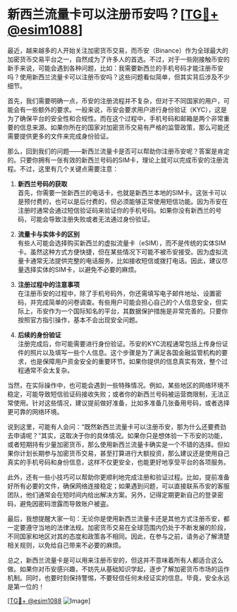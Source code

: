 # 新西兰流量卡可以注册币安吗？[[TG💪+ @esim1088](https://t.me/s/esim1088)]

最近，越来越多的人开始关注加密货币交易，而币安（Binance）作为全球最大的加密货币交易平台之一，自然成为了许多人的首选。不过，对于一些刚接触币安的新手来说，可能会遇到各种问题，比如：我需要新西兰的手机号码才能注册币安吗？使用新西兰流量卡可以注册币安吗？这些问题看似简单，但其实背后涉及不少细节。

首先，我们需要明确一点，币安的注册流程并不复杂，但对于不同国家的用户，可能会有一些额外的要求。一般来说，币安会要求用户进行身份验证（KYC），这是为了确保平台的安全性和合规性。而在这个过程中，手机号码和邮箱是两个非常重要的信息来源。如果你所在的国家对加密货币交易有严格的监管政策，那么可能还需要提供更多的文件来完成身份验证。

那么，回到我们的问题——新西兰流量卡是否可以帮助你注册币安呢？答案是肯定的。只要你拥有一张有效的新西兰号码的SIM卡，理论上就可以完成币安的注册流程。不过，这里有几个关键点需要注意：

1. **新西兰号码的获取**  
   首先，你需要一张新西兰的电话卡，也就是新西兰本地的SIM卡。这张卡可以是预付费的，也可以是后付费的，但必须能够正常使用短信功能。因为币安在注册时通常会通过短信验证码来验证你的手机号码。如果你没有新西兰的号码，可能会导致注册失败或者无法通过身份验证。

2. **流量卡与实体卡的区别**  
   有些人可能会选择购买新西兰的虚拟流量卡（eSIM），而不是传统的实体SIM卡。虽然这种方式方便快捷，但在某些情况下可能不被币安接受。因为虚拟流量卡通常无法提供完整的电话服务，比如接收短信或拨打电话。因此，建议尽量选择实体的SIM卡，以避免不必要的麻烦。

3. **注册过程中的注意事项**  
   在注册币安的过程中，除了手机号码外，你还需填写电子邮件地址、设置密码，并完成简单的问卷调查。有些用户可能会担心自己的个人信息安全，但实际上，币安作为一个国际知名的平台，其数据保护措施是非常完善的。只要你按照官方指引操作，基本不会出现安全问题。

4. **后续的身份验证**  
   注册完成后，你可能需要进行身份验证。币安的KYC流程通常包括上传身份证件的照片以及填写一些个人信息。这个步骤是为了满足各国金融监管机构的要求，也是保障用户资金安全的重要环节。如果你提供的信息真实有效，整个过程通常不会太复杂。

当然，在实际操作中，也可能会遇到一些特殊情况。例如，某些地区的网络环境不稳定，可能导致短信验证码接收失败；或者你的新西兰号码被运营商限制，无法正常使用。针对这些情况，建议提前做好准备，比如多准备几张备用号码，或者选择更可靠的网络环境。

说到这里，可能有人会问：“既然新西兰流量卡可以注册币安，那为什么还要费劲去申请呢？”其实，这取决于你的具体情况。如果你只是想体验一下币安的功能，或者短期持有少量加密货币，那么使用新西兰流量卡确实是一个不错的选择。但如果你计划长期参与加密货币交易，甚至打算进行大额投资，那么建议还是使用自己真实的手机号码和身份信息，这样不仅更安全，也能更好地享受平台的各项服务。

此外，还有一些小技巧可以帮助你更顺利地完成注册和验证过程。比如，提前准备好所有必要的文件，确保网络连接稳定；如果遇到问题，可以直接联系币安的客服团队，他们通常会在短时间内给出解决方案。另外，记得定期更新自己的登录密码，避免因密码泄露而导致账户被盗。

最后，我想提醒大家一句：无论你是使用新西兰流量卡还是其他方式注册币安，都一定要遵守当地的法律法规。加密货币交易在全球范围内仍处于不断发展的阶段，不同国家和地区对其的态度和政策各不相同。因此，在参与之前，请务必了解清楚相关规则，以免给自己带来不必要的麻烦。

总之，新西兰流量卡是可以用来注册币安的，但这并不意味着所有人都适合这么做。如果你对币安感兴趣，不妨先从基础知识学起，逐步了解加密货币市场的运作机制。同时，也要时刻保持警惕，不要轻信任何未经证实的信息。毕竟，安全永远是第一位的！

[[TG💪+ @esim1088](https://t.me/s/esim1088) ![Image](https://i.postimg.cc/4NQfJmqS/Snipaste-2025-05-13-00-14-12.png)]